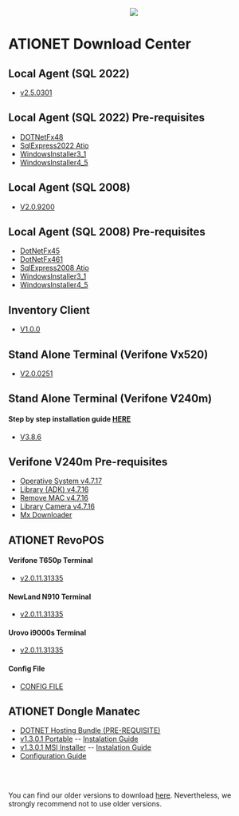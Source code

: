 
<p align="center">
  <img src="https://github.com/Ationet/ationetdocs/raw/master/Content/Images/ATIOnetLogo_250x70.png" />
</p>

# ATIONET Download Center

## Local Agent (SQL 2022)
- [v2.5.0301](https://www.dropbox.com/scl/fi/bec511kgxj270nbk0knl7/LA-v2.5.0301.zip?rlkey=xxmv1aobwvqgfyb1q0iix9tqp&dl=1)

## Local Agent (SQL 2022) Pre-requisites
- [DOTNetFx48](https://www.dropbox.com/scl/fo/xz152qagna2ggeexgh5fx/AE9P8xSaBGyfw5HjYIxxJZk?rlkey=qaua545f5tb36nx3kpo32g3g8&dl=1)
- [SqlExpress2022 Atio](https://www.dropbox.com/scl/fo/heosnows0vc84gz73ofy3/AFgIG07cHyTJXD23PWu3PFA?rlkey=qdurzvgyptte10pqtsls2qjt5&dl=1)
- [WindowsInstaller3_1](https://www.dropbox.com/sh/3ougehv562y10lk/AABW_ut6GanPPQ_Vs4uz2tyea?dl=1)
- [WindowsInstaller4_5](https://www.dropbox.com/sh/nb0l663jln6jzaf/AAA5bZ-krsQua-qj829Itfw9a?dl=1)

## Local Agent (SQL 2008)
- [V2.0.9200](https://github.com/Ationet/ationetdownloads/raw/refs/heads/master/Download%20Files/Local%20Agent%20(SQL%202008)/LA%20V2.0.9200.zip)

## Local Agent (SQL 2008) Pre-requisites
- [DotNetFx45](https://www.dropbox.com/sh/7ce3wik49m4sl2w/AACJ9MW-xOD7TKfOIfbz3EYfa?dl=1)
- [DotNetFx461](https://www.dropbox.com/sh/1vbzunfx1p33hsp/AAAjKmXFY32RbT6oGdIyl0E-a?dl=1)
- [SqlExpress2008 Atio](https://www.dropbox.com/sh/hozg2pq9nkufb47/AACsadChxE2P-e1yVMLt0jgBa?dl=1)
- [WindowsInstaller3_1](https://www.dropbox.com/sh/3ougehv562y10lk/AABW_ut6GanPPQ_Vs4uz2tyea?dl=1)
- [WindowsInstaller4_5](https://www.dropbox.com/sh/nb0l663jln6jzaf/AAA5bZ-krsQua-qj829Itfw9a?dl=1)
    
    
## Inventory Client
- [V1.0.0](https://github.com/Ationet/ationetdownloads/raw/refs/heads/master/Download%20Files/Inventory%20Client/ATIONet%20Inventory%20Client%201.0.0.zip)
    
    
## Stand Alone Terminal (Verifone Vx520)
- [V2.0.0251](https://github.com/Ationet/ationetdownloads/raw/refs/heads/master/Download%20Files/Stand%20Alone%20Terminal%20(Verifone%20Vx520)/StandAlone%20(2.0.0251).zip)

        
## Stand Alone Terminal (Verifone V240m)
#### Step by step installation guide [HERE](https://github.com/Ationet/ationetdocs/blob/master/README_TechnicalDocumentation.md#v240m-standalone-terminal-installation-guide)
- [V3.8.6](https://github.com/Ationet/ationetdownloads/raw/refs/heads/master/Download%20Files/Stand%20Alone%20Terminal%20(Verifone%20V240m)/StandAlone%20V240mv3.8.6.tgz)
 
    
## Verifone V240m Pre-requisites
- [Operative System v4.7.17](https://www.dropbox.com/scl/fi/3240e9yue7tzm030rwjjq/StandAlone-V240m-v3.8.7.tgz?rlkey=zqfazc26an9vdoyrk8a4rwpax&st=l2chkl1d&dl=1)
- [Library (ADK) v4.7.16](https://www.dropbox.com/s/ieeah7e3i5t193u/dl.adk-4.7.16-1260-vos2-engage-prod.tgz?dl=1)
- [Remove MAC v4.7.16](https://www.dropbox.com/s/5prax0vxmb7b9u7/dl.mac-remove-3.80.11-prod.tgz?dl=1)
- [Library Camera v4.7.16](https://www.dropbox.com/s/o835ogktq4zvyem/dl.libhoneywell-0.3-4-prod.tar?dl=1)
- [Mx Downloader](https://www.dropbox.com/s/r15jo6iqubtkbon/MxDownloader_2.9.0_Setup.exe?dl=1)

## ATIONET RevoPOS

#### Verifone T650p Terminal
- [v2.0.11.31335](https://www.dropbox.com/scl/fi/iqmlgb705tf7tl1rsvdye/R-EVOPOS-v2.0.11.31335.zip?rlkey=nfzk1e23ozp2nzqeld3oulz3k&dl=1)

#### NewLand N910 Terminal
- [v2.0.11.31335](https://www.dropbox.com/scl/fi/8x6nd0jomo7n1z8tp3r6l/revopos-compact_newland_v2.0.11.31335_vc29_signed.apk?rlkey=jto73kt1gi7dmjgctnl9u4vo8&st=28gjf4ev&dl=1)

#### Urovo i9000s Terminal
- [v2.0.11.31335](https://www.dropbox.com/scl/fi/cj441fzgm99nytkptmdh1/revopos-compact_urovo_v2.0.11.31335_vc29_20250430123116_signed-1.apk?rlkey=1y7vx425x571u93k6v25ivjqm&st=sn3zsu0l&dl=1)

#### Config File
- [CONFIG FILE](https://www.dropbox.com/scl/fi/iqvykbcbbg8w5izlxy7ph/config_vc_9.zip?rlkey=fzxsom4xsnr6amvf6nu7o2fnj&st=bj00dmpm&dl=1)

## ATIONET Dongle Manatec

- [DOTNET Hosting Bundle (PRE-REQUISITE)](https://www.dropbox.com/scl/fi/vljvuqzghngswnvvdaw58/dotnet-hosting-6.0.36-win.exe?rlkey=ka92j5hbi45x69gpp74rnt2me&st=kzu5mo18&dl=0)
- [v1.3.0.1 Portable](https://www.dropbox.com/scl/fi/fm7j1drs9aochwiz0otrk/Atio.DongleManatecPortable_1.3.0.1.zip?rlkey=ocizasshjf45wwhypy9qzqn98&st=06st2l0l&dl=0)
 -- [Instalation Guide](https://www.dropbox.com/scl/fi/ukjpw4v8wr2b3u28rrqfy/ATIONET-Dongle-Manatec-Portable-Installation-Guide.pdf?rlkey=ia19vjsykrlyp7ljb01rzd6xn&st=4f6umyv6&dl=0)
- [v1.3.0.1 MSI Installer](https://www.dropbox.com/scl/fi/oxhr6w8exs0dolatlci1j/AtionetDongleManatecSetup_1.3.0.1.zip?rlkey=88odlbey6h21ute0dk1eghtkx&st=zrzq915b&dl=0)  -- [Instalation Guide](https://www.dropbox.com/scl/fi/5w5mcid7m3qk1wj9nx7ep/ATIONET-Dongle-Manatec-MSI-Installation-Guide.pdf?rlkey=5jjj4skfgwo66bta9n4ig5c14&st=x9cy26nf&dl=0)
- [Configuration Guide](https://www.dropbox.com/scl/fi/51v2wfkdwzea1lbo9lwbp/ATIONET-Dongle-Manatec-Configuration-Guide.pdf?rlkey=3ycb6a8zuekolk1gv71dkvx37&st=u55turqr&dl=0)

<br />
<br />

You can find our older versions to download [here](https://github.com/Ationet/ationetdownloads/blob/master/Older%20Version.md). Nevertheless, we strongly recommend not to use older versions.
